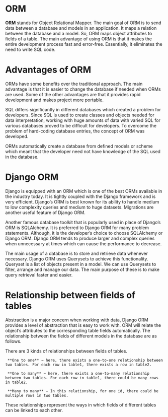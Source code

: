 # ORM
**ORM** stands for Object Relational Mapper. The main goal of ORM is to send data between a database and models in an application. 
It maps a relation between the database and a model. So, ORM maps object attributes to fields of a table.
The main advantage of using ORM is that it makes the entire development process fast and error-free. Essentially, it eliminates the need to write SQL code.

# Advantages of ORM
ORMs have some benefits over the traditional approach. The main advantage is that it is easier to change the database if needed when ORMs are used. Some of the other advantages are that it provides rapid development and makes project more portable.

SQL differs significantly in different databases which created a problem for developers. Since SQL is used to create classes and objects needed for data interpretation, working with huge amounts of data with varied SQL for various databases proved to be difficult for developers. To overcome the problem of hard-coding database entries, the concept of ORM was developed.

ORMs automatically create a database from defined models or scheme which meant that the developer need not have knowledge of the SQL used in the database.

# Django ORM
Django is equipped with an ORM which is one of the best ORMs available in the industry today. It is tightly coupled with the Django framework and is very efficient. Django’s ORM is best known for its ability to handle medium to low complexity queries and medium to huge datasets. Migrations are another useful feature of Django ORM.

Another famous database toolkit that is popularly used in place of Django’s ORM is SQLAlchemy. It is preferred to Django ORM for many problem statements. Although, it is the developer’s choice to choose SQLAlchemy or Django ORM. Django ORM tends to produce larger and complex queries when unnecessary at times which can cause the performance to decrease.

The main usage of a database is to store and retrieve data whenever necessary. Django ORM uses Querysets to achieve this functionality. Queryset is a list of objects present in a model. We can use Querysets to filter, arrange and manage our data. The main purpose of these is to make query retrieval faster and easier.

# Relationship between fields of tables
Abstraction is a major concern when working with data, Django ORM provides a level of abstraction that is easy to work with. ORM will relate the object’s attributes to the corresponding table fields automatically. The relationship between the fields of different models in the database are as follows.

There are 3 kinds of relationships between fields of tables.

     **One to one** − here, there exists a one-to-one relationship between two tables. For each row in table1, there exists a row in table2.

     **One to many** − here, there exists a one-to-many relationship between two tables. For each row in table1, there could be many rows in table2.

     **Many to many** − In this relationship, for one id, there could be multiple rows in two tables.

These relationships represent the ways in which fields of different tables can be linked to each other.
